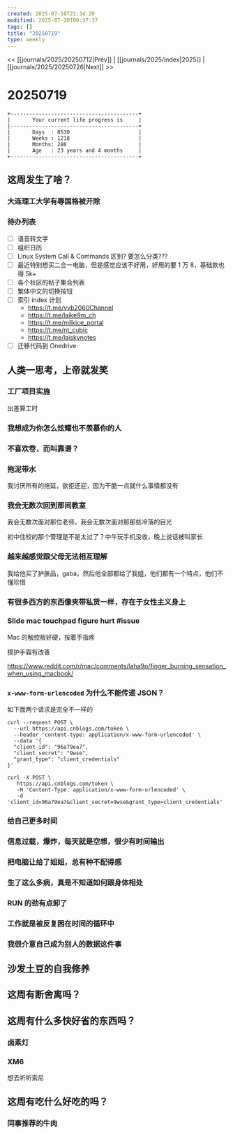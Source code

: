 ```yaml
---
created: 2025-07-16T21:34:20
modified: 2025-07-20T00:37:37
tags: []
title: "20250719"
type: weekly
---
```


<< [[journals/2025/20250712|Prev]] | [[journals/2025/index|2025]] | [[journals/2025/20250726|Next]] >>

# 20250719

```shell
+-----------------------------------------+
|       Your current life progress is     |
|-----------------------------------------+
|       Days  : 8530                      |
|       Weeks : 1218                      |
|       Months: 280                       |
|       Age   : 23 years and 4 months     |
+-----------------------------------------+
```

## 这周发生了啥？

### 大连理工大学有辱国格被开除

### 待办列表

- [ ] 语音转文字
- [ ] 组织日历
- [ ] Linux System Call & Commands 区别? 要怎么分类???
- [ ] 最近特别想买二合一电脑，但是感觉应该不好用，好用的要 1 万 8，基础款也得 5k+
- [ ] 各个社区的帖子集合列表
- [ ] 繁体中文的切换按钮
- [ ] 索引 index 计划
	- https://t.me/vvb2060Channel
	- https://t.me/laike9m_ch
	- https://t.me/milkice_portal
	- https://t.me/nt_cubic
	- https://t.me/laiskynotes
- [ ] 迁移代码到 Onedrive

## 人类一思考，上帝就发笑

### 工厂项目实施

出差算工时

### 我想成为你怎么炫耀也不羡慕你的人

### 不喜欢卷，而叫靠谱？

### 拖泥带水

我讨厌所有的拖延，欲拒还迎，因为干脆一点就什么事情都没有

### 我会无数次回到那间教室

我会无数次面对那位老师，我会无数次面对那那些冷落的目光

初中住校的那个管理是不是太过了？中午玩手机没收，晚上说话被叫家长

### 越来越感觉跟父母无法相互理解

我给他买了护肤品，gaba，然后他全部都给了我姐，他们都有一个特点，他们不懂珍惜

### 有很多西方的东西像夹带私货一样，存在于女性主义身上

### Slide mac touchpad figure hurt #issue

Mac 的触控板好硬，按着手指疼

摸护手霜有改善

https://www.reddit.com/r/mac/comments/laha9p/finger_burning_sensation_when_using_macbook/

### `x-www-form-urlencoded` 为什么不能传递 JSON？

如下面两个请求是完全不一样的

```shell
curl --request POST \
  --url https://api.cnblogs.com/token \
  --header 'content-type: application/x-www-form-urlencoded' \
  --data '{
  "client_id": "96a79ea7",
  "client_secret": "9wse",
  "grant_type": "client_credentials"
}'
```

```shell
curl -X POST \                                                             
   https://api.cnblogs.com/token \
   -H 'Content-Type: application/x-www-form-urlencoded' \
   -d 'client_id=96a79ea7&client_secret=9wse&grant_type=client_credentials'
```

### 给自己更多时间

### 信息过载，爆炸，每天就是空想，很少有时间输出

### 把电脑让给了姐姐，总有种不配得感

### 生了这么多病，真是不知道如何跟身体相处

### RUN 的劲有点卸了

### 工作就是被反复困在时间的循环中

### 我很介意自己成为别人的数据这件事

## 沙发土豆的自我修养

## 这周有断舍离吗？

## 这周有什么多快好省的东西吗？

### 卤素灯

### XM6

想去听听索尼

## 这周有吃什么好吃的吗？

### 同事推荐的牛肉
